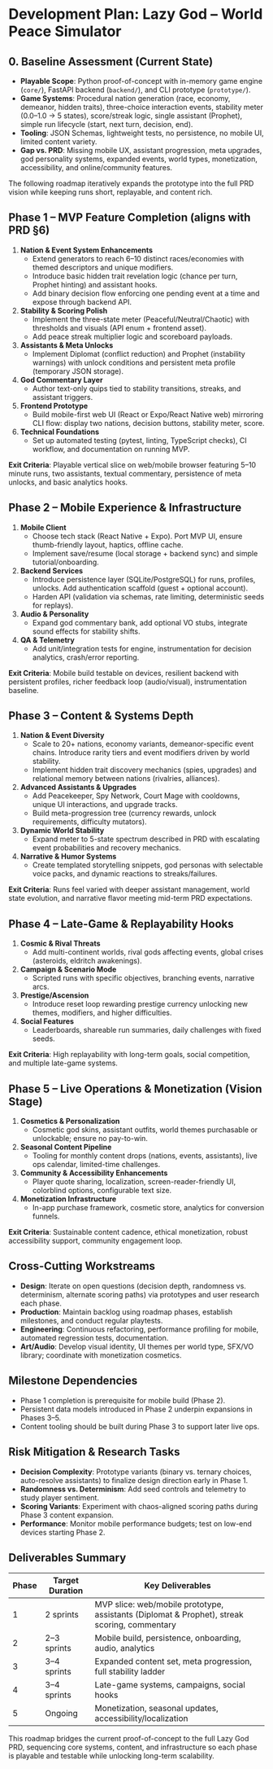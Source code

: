 # Development Plan: Lazy God – World Peace Simulator

## 0. Baseline Assessment (Current State)
- **Playable Scope**: Python proof-of-concept with in-memory game engine (`core/`), FastAPI backend (`backend/`), and CLI prototype (`prototype/`).
- **Game Systems**: Procedural nation generation (race, economy, demeanor, hidden traits), three-choice interaction events, stability meter (0.0–1.0 → 5 states), score/streak logic, single assistant (Prophet), simple run lifecycle (start, next turn, decision, end).
- **Tooling**: JSON Schemas, lightweight tests, no persistence, no mobile UI, limited content variety.
- **Gap vs. PRD**: Missing mobile UX, assistant progression, meta upgrades, god personality systems, expanded events, world types, monetization, accessibility, and online/community features.

The following roadmap iteratively expands the prototype into the full PRD vision while keeping runs short, replayable, and content rich.

## Phase 1 – MVP Feature Completion (aligns with PRD §6)
1. **Nation & Event System Enhancements**
   - Extend generators to reach 6–10 distinct races/economies with themed descriptors and unique modifiers.
   - Introduce basic hidden trait revelation logic (chance per turn, Prophet hinting) and assistant hooks.
   - Add binary decision flow enforcing one pending event at a time and expose through backend API.
2. **Stability & Scoring Polish**
   - Implement the three-state meter (Peaceful/Neutral/Chaotic) with thresholds and visuals (API enum + frontend asset).
   - Add peace streak multiplier logic and scoreboard payloads.
3. **Assistants & Meta Unlocks**
   - Implement Diplomat (conflict reduction) and Prophet (instability warnings) with unlock conditions and persistent meta profile (temporary JSON storage).
4. **God Commentary Layer**
   - Author text-only quips tied to stability transitions, streaks, and assistant triggers.
5. **Frontend Prototype**
   - Build mobile-first web UI (React or Expo/React Native web) mirroring CLI flow: display two nations, decision buttons, stability meter, score.
6. **Technical Foundations**
   - Set up automated testing (pytest, linting, TypeScript checks), CI workflow, and documentation on running MVP.

**Exit Criteria**: Playable vertical slice on web/mobile browser featuring 5–10 minute runs, two assistants, textual commentary, persistence of meta unlocks, and basic analytics hooks.

## Phase 2 – Mobile Experience & Infrastructure
1. **Mobile Client**
   - Choose tech stack (React Native + Expo). Port MVP UI, ensure thumb-friendly layout, haptics, offline cache.
   - Implement save/resume (local storage + backend sync) and simple tutorial/onboarding.
2. **Backend Services**
   - Introduce persistence layer (SQLite/PostgreSQL) for runs, profiles, unlocks. Add authentication scaffold (guest + optional account).
   - Harden API (validation via schemas, rate limiting, deterministic seeds for replays).
3. **Audio & Personality**
   - Expand god commentary bank, add optional VO stubs, integrate sound effects for stability shifts.
4. **QA & Telemetry**
   - Add unit/integration tests for engine, instrumentation for decision analytics, crash/error reporting.

**Exit Criteria**: Mobile build testable on devices, resilient backend with persistent profiles, richer feedback loop (audio/visual), instrumentation baseline.

## Phase 3 – Content & Systems Depth
1. **Nation & Event Diversity**
   - Scale to 20+ nations, economy variants, demeanor-specific event chains. Introduce rarity tiers and event modifiers driven by world stability.
   - Implement hidden trait discovery mechanics (spies, upgrades) and relational memory between nations (rivalries, alliances).
2. **Advanced Assistants & Upgrades**
   - Add Peacekeeper, Spy Network, Court Mage with cooldowns, unique UI interactions, and upgrade tracks.
   - Build meta-progression tree (currency rewards, unlock requirements, difficulty mutators).
3. **Dynamic World Stability**
   - Expand meter to 5-state spectrum described in PRD with escalating event probabilities and recovery mechanics.
4. **Narrative & Humor Systems**
   - Create templated storytelling snippets, god personas with selectable voice packs, and dynamic reactions to streaks/failures.

**Exit Criteria**: Runs feel varied with deeper assistant management, world state evolution, and narrative flavor meeting mid-term PRD expectations.

## Phase 4 – Late-Game & Replayability Hooks
1. **Cosmic & Rival Threats**
   - Add multi-continent worlds, rival gods affecting events, global crises (asteroids, eldritch awakenings).
2. **Campaign & Scenario Mode**
   - Scripted runs with specific objectives, branching events, narrative arcs.
3. **Prestige/Ascension**
   - Introduce reset loop rewarding prestige currency unlocking new themes, modifiers, and higher difficulties.
4. **Social Features**
   - Leaderboards, shareable run summaries, daily challenges with fixed seeds.

**Exit Criteria**: High replayability with long-term goals, social competition, and multiple late-game systems.

## Phase 5 – Live Operations & Monetization (Vision Stage)
1. **Cosmetics & Personalization**
   - Cosmetic god skins, assistant outfits, world themes purchasable or unlockable; ensure no pay-to-win.
2. **Seasonal Content Pipeline**
   - Tooling for monthly content drops (nations, events, assistants), live ops calendar, limited-time challenges.
3. **Community & Accessibility Enhancements**
   - Player quote sharing, localization, screen-reader-friendly UI, colorblind options, configurable text size.
4. **Monetization Infrastructure**
   - In-app purchase framework, cosmetic store, analytics for conversion funnels.

**Exit Criteria**: Sustainable content cadence, ethical monetization, robust accessibility support, community engagement loop.

## Cross-Cutting Workstreams
- **Design**: Iterate on open questions (decision depth, randomness vs. determinism, alternate scoring paths) via prototypes and user research each phase.
- **Production**: Maintain backlog using roadmap phases, establish milestones, and conduct regular playtests.
- **Engineering**: Continuous refactoring, performance profiling for mobile, automated regression tests, documentation.
- **Art/Audio**: Develop visual identity, UI themes per world type, SFX/VO library; coordinate with monetization cosmetics.

## Milestone Dependencies
- Phase 1 completion is prerequisite for mobile build (Phase 2).
- Persistent data models introduced in Phase 2 underpin expansions in Phases 3–5.
- Content tooling should be built during Phase 3 to support later live ops.

## Risk Mitigation & Research Tasks
- **Decision Complexity**: Prototype variants (binary vs. ternary choices, auto-resolve assistants) to finalize design direction early in Phase 1.
- **Randomness vs. Determinism**: Add seed controls and telemetry to study player sentiment.
- **Scoring Variants**: Experiment with chaos-aligned scoring paths during Phase 3 content expansion.
- **Performance**: Monitor mobile performance budgets; test on low-end devices starting Phase 2.

## Deliverables Summary
| Phase | Target Duration | Key Deliverables |
|-------|-----------------|------------------|
| 1 | 2 sprints | MVP slice: web/mobile prototype, assistants (Diplomat & Prophet), streak scoring, commentary |
| 2 | 2–3 sprints | Mobile build, persistence, onboarding, audio, analytics |
| 3 | 3–4 sprints | Expanded content set, meta progression, full stability ladder |
| 4 | 3–4 sprints | Late-game systems, campaigns, social hooks |
| 5 | Ongoing | Monetization, seasonal updates, accessibility/localization |

This roadmap bridges the current proof-of-concept to the full Lazy God PRD, sequencing core systems, content, and infrastructure so each phase is playable and testable while unlocking long-term scalability.

